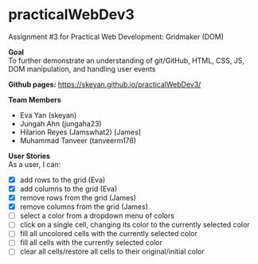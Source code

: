 # practicalWebDev3
Assignment #3 for Practical Web Development: Gridmaker (DOM)

**Goal**    
To further demonstrate an understanding of git/GitHub, HTML, CSS, JS, DOM manipulation, and handling user events

**Github pages:** https://skeyan.github.io/practicalWebDev3/

**Team Members**  
- Eva Yan (skeyan)
- Jungah Ahn (jungaha23)
- Hilarion Reyes (Jamswhat2) [James]
- Muhammad Tanveer (tanveerm176)

**User Stories**  
As a user, I can:
- [X] add rows to the grid (Eva)
- [X] add columns to the grid (Eva)
- [X] remove rows from the grid (James)
- [X] remove columns from the grid (James)
- [ ] select a color from a dropdown menu of colors
- [ ] click on a single cell, changing its color to the currently selected color
- [ ] fill all uncolored cells with the currently selected color
- [ ] fill all cells with the currently selected color
- [ ] clear all cells/restore all cells to their original/initial color
